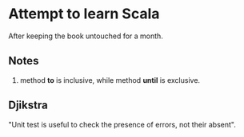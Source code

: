 # Attempt to learn Scala
After keeping the book untouched for a month.

## Notes
1. method **to** is inclusive, while method **until** is exclusive.

## Djikstra
"Unit test is useful to check the presence of errors, not their absent".